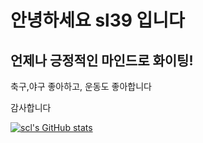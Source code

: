 # 안녕하세요 sl39 입니다

## 언제나 긍정적인 마인드로 화이팅!

축구,야구 좋아하고, 운동도 좋아합니다

감사합니다



[![scl's GitHub stats](https://github-readme-stats.vercel.app/api?username=sl39)](https://github.com/sl39/github-readme-stats)
